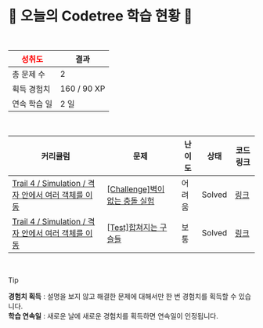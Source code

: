 # 🌲 오늘의 Codetree 학습 현황 🌲

<br />

| <span style="color:red;display:block;text-align:center;"> **성취도**</span> | 결과 |
|---|---|
| 총 문제 수 | 2 |
| 획득 경험치 | 160 / 90 XP |
| 연속 학습 일 | 2 일 |

<br />

|커리큘럼|문제|난이도|상태|코드 링크|
|---|---|---|---|---|
|[Trail 4 / Simulation / 격자 안에서 여러 객체를 이동](https://www.codetree.ai/trail-info/intermediate-low/)|[[Challenge]벽이 없는 충돌 실험](https://www.codetree.ai/trails/complete/curated-cards/challenge-collision-experiment-without-wall/)|어려움|Solved|[링크](https://github.com/DongChyeon/CodeTree_Solutions/blob/main/251024/%EB%B2%BD%EC%9D%B4%20%EC%97%86%EB%8A%94%20%EC%B6%A9%EB%8F%8C%20%EC%8B%A4%ED%97%98/collision-experiment-without-wall.py)|
|[Trail 4 / Simulation / 격자 안에서 여러 객체를 이동](https://www.codetree.ai/trail-info/intermediate-low/)|[[Test]합쳐지는 구슬들](https://www.codetree.ai/trails/complete/curated-cards/test-merge-marbles/)|보통|Solved|[링크](https://github.com/DongChyeon/CodeTree_Solutions/blob/main/251024/%ED%95%A9%EC%B3%90%EC%A7%80%EB%8A%94%20%EA%B5%AC%EC%8A%AC%EB%93%A4/merge-marbles.py)|


<br />

> [!TIP]
> **경험치 획득** : 설명을 보지 않고 해결한 문제에 대해서만 한 번 경험치를 획득할 수 있습니다.  
> **학습 연속일** : 새로운 날에 새로운 경험치를 획득하면 연속일이 인정됩니다.

